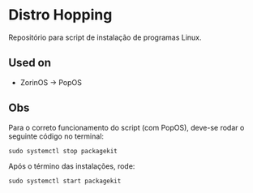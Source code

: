 # Distro Hopping
Repositório para script de instalação de programas Linux.

## Used on
- ZorinOS -> PopOS

## Obs
Para o correto funcionamento do script (com PopOS), deve-se rodar o seguinte código no terminal:
```szh
sudo systemctl stop packagekit
```
Após o término das instalações, rode:
```szh
sudo systemctl start packagekit
```
